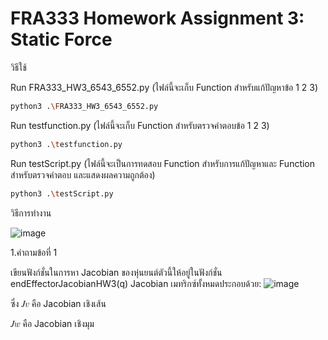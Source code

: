 # FRA333 Homework Assignment 3: Static Force

วิธีใช้

Run FRA333_HW3_6543_6552.py (ไฟล์นี้จะเก็บ Function สำหรับแก้ปัญหาข้อ 1 2 3)
```bash
python3 .\FRA333_HW3_6543_6552.py
```
Run testfunction.py (ไฟล์นี้จะเก็บ Function สำหรับตรวจคำตอบข้อ 1 2 3)
```bash
python3 .\testfunction.py
```
Run testScript.py (ไฟล์นี้จะเป็นการทดสอบ Function สำหรับการแก้ปัญหาและ Function สำหรับตรวจคำตอบ และแสดงผลความถูกต้อง)
```bash
python3 .\testScript.py
```

วิธีการทำงาน

![image](https://github.com/user-attachments/assets/e0c4cead-d46d-43dc-baa2-93bc8ba72a08)

1.คำถามข้อที่ 1

เขียนฟังก์ชั่นในการหา Jacobian ของหุ่นยนต์ตัวนี้ให้อยู่ในฟังก์ชั่น endEffectorJacobianHW3(q)
Jacobian เมทริกซ์ทั้งหมดประกอบด้วย:
![image](https://github.com/user-attachments/assets/3e547943-04d7-482d-9176-fd8ae1bb783b)

ซึ่ง 
𝐽𝑣 คือ Jacobian เชิงเส้น

𝐽𝑤 คือ Jacobian เชิงมุม


